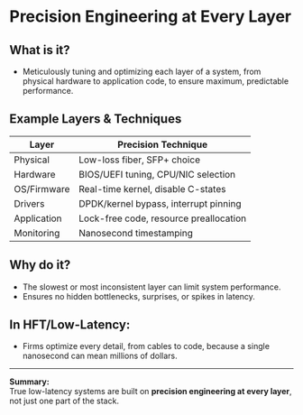 # Precision Engineering at Every Layer

## What is it?
- Meticulously tuning and optimizing each layer of a system, from physical hardware to application code, to ensure maximum, predictable performance.

## Example Layers & Techniques

| Layer       | Precision Technique                    |
|-------------|----------------------------------------|
| Physical    | Low-loss fiber, SFP+ choice            |
| Hardware    | BIOS/UEFI tuning, CPU/NIC selection    |
| OS/Firmware | Real-time kernel, disable C-states     |
| Drivers     | DPDK/kernel bypass, interrupt pinning  |
| Application | Lock-free code, resource preallocation |
| Monitoring  | Nanosecond timestamping                |

## Why do it?
- The slowest or most inconsistent layer can limit system performance.
- Ensures no hidden bottlenecks, surprises, or spikes in latency.

## In HFT/Low-Latency:
- Firms optimize every detail, from cables to code, because a single nanosecond can mean millions of dollars.

---

**Summary:**  
True low-latency systems are built on **precision engineering at every layer**, not just one part of the stack.